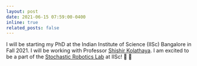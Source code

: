 ```yaml
---
layout: post
date: 2021-06-15 07:59:00-0400
inline: true
related_posts: false
---
```


I will be starting my PhD at the Indian Institute of Science (IISc) Bangalore in Fall 2021. I will be working with Professor [Shishir Kolathaya](https://www.shishirny.com/). I am excited to be a part of the [Stochastic Robotics Lab](https://www.stochlab.com/) at IISc! :tada: :rocket:
